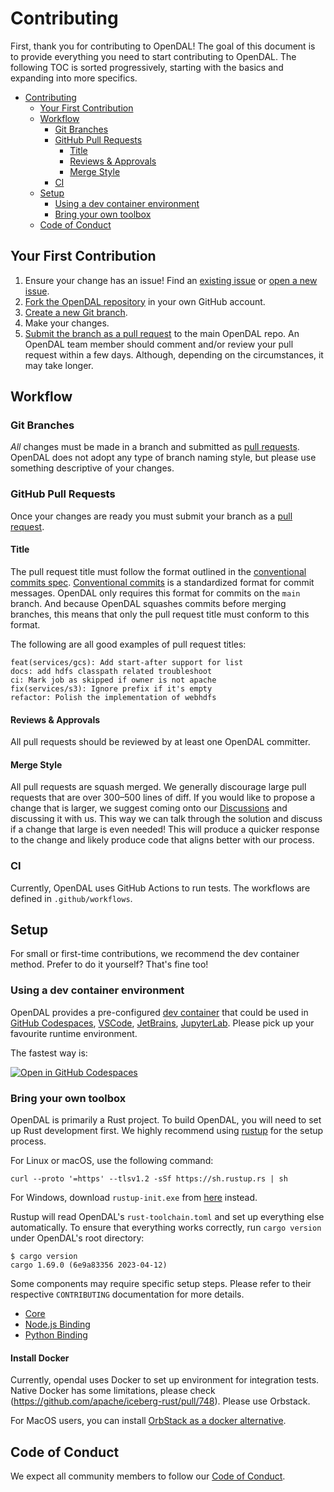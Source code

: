 # Contributing

First, thank you for contributing to OpenDAL! The goal of this document is to provide everything you need to start contributing to OpenDAL. The following TOC is sorted progressively, starting with the basics and expanding into more specifics.

- [Contributing](#contributing)
  - [Your First Contribution](#your-first-contribution)
  - [Workflow](#workflow)
    - [Git Branches](#git-branches)
    - [GitHub Pull Requests](#github-pull-requests)
      - [Title](#title)
      - [Reviews \& Approvals](#reviews--approvals)
      - [Merge Style](#merge-style)
    - [CI](#ci)
  - [Setup](#setup)
    - [Using a dev container environment](#using-a-dev-container-environment)
    - [Bring your own toolbox](#bring-your-own-toolbox)
  - [Code of Conduct](#code-of-conduct)

## Your First Contribution

1. Ensure your change has an issue! Find an [existing issue](https://github.com/apache/opendal/issues) or [open a new issue](https://github.com/apache/opendal/issues/new).
1. [Fork the OpenDAL repository](https://github.com/apache/opendal/fork) in your own GitHub account.
1. [Create a new Git branch](https://help.github.com/en/github/collaborating-with-issues-and-pull-requests/creating-and-deleting-branches-within-your-repository).
1. Make your changes.
1. [Submit the branch as a pull request](https://help.github.com/en/github/collaborating-with-issues-and-pull-requests/creating-a-pull-request-from-a-fork) to the main OpenDAL repo. An OpenDAL team member should comment and/or review your pull request within a few days. Although, depending on the circumstances, it may take longer.

## Workflow

### Git Branches

*All* changes must be made in a branch and submitted as [pull requests](#github-pull-requests). OpenDAL does not adopt any type of branch naming style, but please use something descriptive of your changes.

### GitHub Pull Requests

Once your changes are ready you must submit your branch as a [pull request](https://github.com/apache/opendal/pulls).

#### Title

The pull request title must follow the format outlined in the [conventional commits spec](https://www.conventionalcommits.org). [Conventional commits](https://www.conventionalcommits.org) is a standardized format for commit messages. OpenDAL only requires this format for commits on the `main` branch. And because OpenDAL squashes commits before merging branches, this means that only the pull request title must conform to this format.

The following are all good examples of pull request titles:

```text
feat(services/gcs): Add start-after support for list
docs: add hdfs classpath related troubleshoot
ci: Mark job as skipped if owner is not apache
fix(services/s3): Ignore prefix if it's empty
refactor: Polish the implementation of webhdfs
```

#### Reviews & Approvals

All pull requests should be reviewed by at least one OpenDAL committer.

#### Merge Style

All pull requests are squash merged.
We generally discourage large pull requests that are over 300–500 lines of diff.
If you would like to propose a change that is larger, we suggest
coming onto our [Discussions](https://github.com/apache/opendal/discussions) and discussing it with us.
This way we can talk through the solution and discuss if a change that large is even needed!
This will produce a quicker response to the change and likely produce code that aligns better with our process.

### CI

Currently, OpenDAL uses GitHub Actions to run tests. The workflows are defined in `.github/workflows`.

## Setup

For small or first-time contributions, we recommend the dev container method. Prefer to do it yourself? That's fine too!

### Using a dev container environment

OpenDAL provides a pre-configured [dev container](https://containers.dev/)
that could be used in [GitHub Codespaces](https://github.com/features/codespaces),
[VSCode](https://code.visualstudio.com/), [JetBrains](https://www.jetbrains.com/remote-development/gateway/),
[JupyterLab](https://jupyterlab.readthedocs.io/en/stable/).
Please pick up your favourite runtime environment.

The fastest way is:

[![Open in GitHub Codespaces](https://github.com/codespaces/badge.svg)](https://codespaces.new/apache/opendal?quickstart=1&machine=standardLinux32gb)

### Bring your own toolbox

OpenDAL is primarily a Rust project. To build OpenDAL, you will need to set up Rust development first. We highly recommend using [rustup](https://rustup.rs/) for the setup process.

For Linux or macOS, use the following command:

```shell
curl --proto '=https' --tlsv1.2 -sSf https://sh.rustup.rs | sh
```

For Windows, download `rustup-init.exe` from [here](https://win.rustup.rs/x86_64) instead.

Rustup will read OpenDAL's `rust-toolchain.toml` and set up everything else automatically. To ensure that everything works correctly, run `cargo version` under OpenDAL's root directory:

```shell
$ cargo version
cargo 1.69.0 (6e9a83356 2023-04-12)
```

Some components may require specific setup steps. Please refer to their respective `CONTRIBUTING` documentation for more details.

- [Core](core/CONTRIBUTING.md)
- [Node.js Binding](bindings/nodejs/CONTRIBUTING.md)
- [Python Binding](bindings/python/CONTRIBUTING.md)

#### Install Docker

Currently, opendal uses Docker to set up environment for integration tests. Native Docker has some limitations, please check (https://github.com/apache/iceberg-rust/pull/748). Please use Orbstack.

For MacOS users, you can install [OrbStack as a docker alternative](https://github.com/apache/iceberg-rust/blob/main/docs/contributing/orbstack.md).

## Code of Conduct

We expect all community members to follow our [Code of Conduct](https://www.apache.org/foundation/policies/conduct.html).
